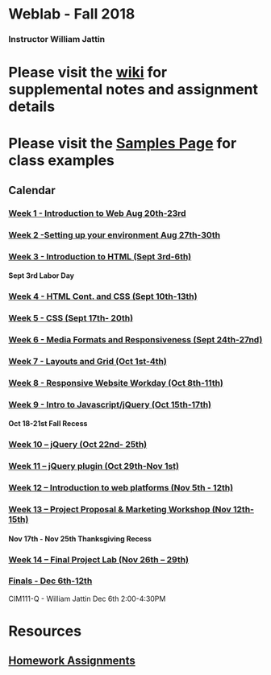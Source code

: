 # Weblab - Fall 2018

### Instructor William Jattin

# Please visit the [wiki](https://github.com/UMInteractive/Weblab/wiki) for supplemental notes and assignment details

# Please visit the [Samples Page](https://wjattin.github.io) for class examples


## Calendar

### [Week 1 - Introduction to Web Aug 20th-23rd ](https://github.com/UMInteractive/Weblab/wiki/1-Intro-to-the-WWW)

### [Week 2 -Setting up your environment Aug 27th-30th](https://github.com/UMInteractive/Weblab/wiki/Setting-Up-Your-Environment)

### [Week 3 - Introduction to HTML (Sept 3rd-6th)](https://github.com/UMInteractive/Weblab/wiki/2-HTML)

#### Sept 3rd Labor Day

### [Week 4 - HTML Cont. and CSS (Sept 10th-13th)](https://github.com/UMInteractive/Weblab/wiki/3-CSS)

### [Week 5 - CSS (Sept 17th- 20th)](https://github.com/UMInteractive/Weblab/wiki/3-CSS)

### [Week 6 - Media Formats and Responsiveness (Sept 24th-27nd)](https://github.com/UMInteractive/Weblab/wiki/4-Media-Queries)

### [Week 7 - Layouts and Grid (Oct 1st-4th)](https://github.com/UMInteractive/Weblab/wiki/5-Layout)

### [Week 8 - Responsive Website Workday (Oct 8th-11th)]()

### [Week 9 - Intro to Javascript/jQuery (Oct 15th-17th)](https://github.com/UMInteractive/Weblab/wiki/6-Javascript)

#### Oct 18-21st Fall Recess

### [Week 10 – jQuery (Oct 22nd- 25th)](https://github.com/UMInteractive/Weblab/wiki/6-Javascript)

### [Week 11 – jQuery plugin (Oct 29th-Nov 1st)](https://github.com/UMInteractive/Weblab/wiki/7-jQuery-Plugins)

### [Week 12 – Introduction to web platforms (Nov 5th - 12th)]()

### [Week 13 – Project Proposal & Marketing Workshop (Nov 12th-15th)](https://github.com/UMInteractive/Weblab/wiki/9-S.E.O.)

#### Nov 17th - Nov 25th Thanksgiving Recess

### [Week 14 – Final Project Lab (Nov 26th – 29th)]()

### [Finals - Dec 6th-12th](https://github.com/UMInteractive/Weblab/wiki/0-Assignments)

CIM111-Q - William Jattin  Dec 6th 2:00-4:30PM


# Resources

## [Homework Assignments](https://github.com/UMInteractive/Weblab/wiki/0-Assignments)
